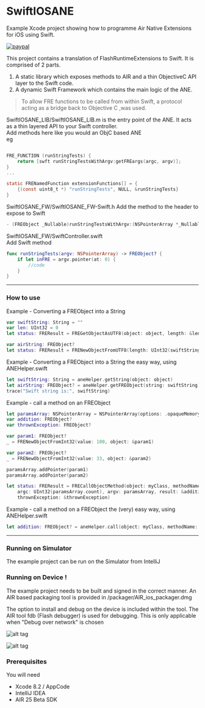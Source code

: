 # SwiftIOSANE  

Example Xcode project showing how to programme Air Native Extensions for iOS using Swift.

[![paypal](https://www.paypalobjects.com/en_US/i/btn/btn_donateCC_LG.gif)](https://www.paypal.com/cgi-bin/webscr?cmd=_s-xclick&hosted_button_id=5UR2T52J633RC)

This project contains a translation of FlashRuntimeExtensions to Swift.
It is comprised of 2 parts.

1. A static library which exposes methods to AIR and a thin ObjectiveC API layer to the Swift code. 
2. A dynamic Swift Framework which contains the main logic of the ANE.

> To allow FRE functions to be called from within Swift, a protocol acting 
> as a bridge back to Objective C ,was used.

SwiftIOSANE_LIB/SwiftIOSANE_LIB.m is the entry point of the ANE. It acts as a thin layered API to your Swift controller.  
Add methods here like you would an ObjC based ANE  
eg

````objectivec

FRE_FUNCTION (runStringTests) {
    return [swft runStringTestsWithArgv:getFREargs(argc, argv)];
}
...

static FRENamedFunction extensionFunctions[] = {
    {(const uint8_t *) "runStringTests", NULL, &runStringTests}
}
`````


SwiftIOSANE_FW/SwiftIOSANE_FW-Swift.h
Add the method to the header to expose to Swift 

````objectivec
- (FREObject _Nullable)runStringTestsWithArgv:(NSPointerArray *_Nullable)argv;
`````


SwiftIOSANE_FW/SwiftController.swift  
Add Swift method  

````swift
func runStringTests(argv: NSPointerArray) -> FREObject? {
    if let inFRE = argv.pointer(at: 0) {
        //code
    }
}
`````


----------

### How to use
Example - Converting a FREObject into a String

````swift
var swiftString: String = ""
var len: UInt32 = 0
let status: FREResult = FREGetObjectAsUTF8(object: object, length: &len, value: &swiftString)

var airString: FREObject?
let status: FREResult = FRENewObjectFromUTF8(length: UInt32(swiftString.utf8.count), value: ret, object: &airString);
`````

Example - Converting a FREObject into a String the easy way, using ANEHelper.swift


````swift
let swiftString: String = aneHelper.getString(object: object)
let airString: FREObject? = aneHelper.getFREObject(string: swiftString)
trace("Swift string is:", swiftString)
`````

Example - call a method on an FREObject

````swift
let paramsArray: NSPointerArray = NSPointerArray(options: .opaqueMemory)
var addition: FREObject?
var thrownException: FREObject?

var param1: FREObject?
_ = FRENewObjectFromInt32(value: 100, object: &param1)

var param2: FREObject?
_ = FRENewObjectFromInt32(value: 33, object: &param2)

paramsArray.addPointer(param1)
paramsArray.addPointer(param2)

let status: FREResult = FRECallObjectMethod(object: myClass, methodName: "add",
    argc: UInt32(paramsArray.count), argv: paramsArray, result: &addition,
    thrownException: &thrownException)
`````

Example - call a method on a FREObject the (very) easy way, using ANEHelper.swift
````swift
let addition: FREObject? = aneHelper.call(object: myClass, methodName: "add", params: 100, 33)
`````

----------
### Running on Simulator

The example project can be run on the Simulator from IntelliJ

### Running on Device !

The example project needs to be built and signed in the correct manner.
An AIR based packaging tool is provided in /packager/AIR_ios_packager.dmg

The option to install and debug on the device is included within the tool.
The AIR tool fdb (Flash debugger) is used for debugging. This is only applicable when "Debug over network" is chosen

![alt tag](https://github.com/tuarua/SwiftIOSANE/blob/master/screenshots/1.png)


![alt tag](https://github.com/tuarua/SwiftIOSANE/blob/master/screenshots/2.png)

### Prerequisites

You will need

- Xcode 8.2 / AppCode
- IntelliJ IDEA
- AIR 25 Beta SDK

